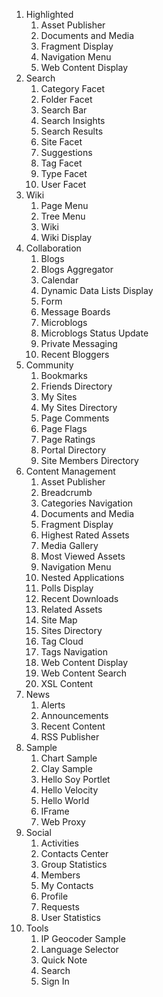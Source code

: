 1. Highlighted
   1. Asset Publisher
   2. Documents and Media
   3. Fragment Display
   4. Navigation Menu
   5. Web Content Display
2. Search
   1. Category Facet
   2. Folder Facet
   3. Search Bar
   4. Search Insights
   5. Search Results
   6. Site Facet
   7. Suggestions
   8. Tag Facet
   9. Type Facet
   10. User Facet
3. Wiki
   1. Page Menu
   2. Tree Menu
   3. Wiki
   4. Wiki Display
4. Collaboration
   1. Blogs
   2. Blogs Aggregator
   3. Calendar
   4. Dynamic Data Lists Display
   5. Form
   6. Message Boards
   7. Microblogs
   8. Microblogs Status Update
   9. Private Messaging
   10. Recent Bloggers
5. Community
   1. Bookmarks
   2. Friends Directory
   3. My Sites
   4. My Sites Directory
   5. Page Comments
   6. Page Flags
   7. Page Ratings
   8. Portal Directory
   9. Site Members Directory
6. Content Management
   1. Asset Publisher
   2. Breadcrumb
   3. Categories Navigation
   4. Documents and Media
   5. Fragment Display
   6. Highest Rated Assets
   7. Media Gallery
   8. Most Viewed Assets
   9. Navigation Menu
   10. Nested Applications
   11. Polls Display
   12. Recent Downloads
   13. Related Assets
   14. Site Map
   15. Sites Directory
   16. Tag Cloud
   17. Tags Navigation
   18. Web Content Display
   19. Web Content Search
   20. XSL Content
7. News
   1. Alerts
   2. Announcements
   3. Recent Content
   4. RSS Publisher
8. Sample
   1. Chart Sample
   2. Clay Sample
   3. Hello Soy Portlet
   4. Hello Velocity
   5. Hello World
   6. IFrame
   7. Web Proxy
9. Social
   1. Activities
   2. Contacts Center
   3. Group Statistics
   4. Members
   5. My Contacts
   6. Profile
   7. Requests
   8. User Statistics
10. Tools
    1. IP Geocoder Sample
    2. Language Selector
    3. Quick Note
    4. Search
    5. Sign In
